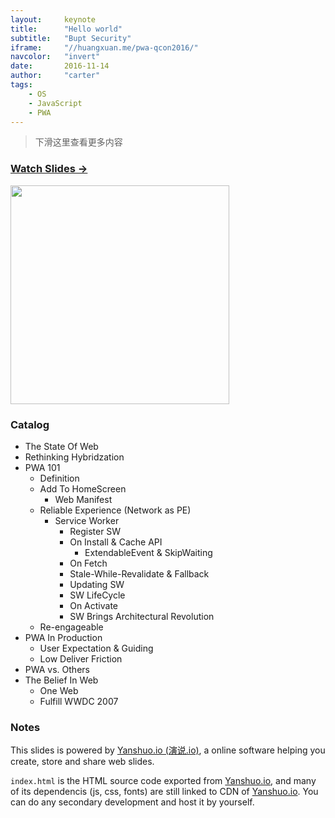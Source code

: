 ```yaml
---
layout:     keynote
title:      "Hello world"
subtitle:   "Bupt Security"
iframe:     "//huangxuan.me/pwa-qcon2016/"
navcolor:   "invert"
date:       2016-11-14
author:     "carter"
tags:
    - OS
    - JavaScript
    - PWA
---
```



> 下滑这里查看更多内容


### [Watch Slides → ](https://huangxuan.me/pwa-qcon2016/)

<img src="https://huangxuan.me/pwa-qcon2016/attach/qrcode.png" width="350" />


### Catalog

- The State Of Web
- Rethinking Hybridzation
- PWA 101
    - Definition
    - Add To HomeScreen
        - Web Manifest
    - Reliable Experience (Network as PE)
        - Service Worker
            - Register SW
            - On Install & Cache API
                - ExtendableEvent & SkipWaiting
            - On Fetch
            - Stale-While-Revalidate & Fallback
            - Updating SW
            - SW LifeCycle
            - On Activate
            - SW Brings Architectural Revolution
    - Re-engageable
- PWA In Production 
    - User Expectation & Guiding
    - Low Deliver Friction
- PWA vs. Others
- The Belief In Web
    - One Web
    - Fulfill WWDC 2007 


### Notes  

This slides is powered by [Yanshuo.io (演说.io)](http://yanshuo.io), a online software helping you create, store and share web slides. 

`index.html` is the HTML source code exported from [Yanshuo.io](http://yanshuo.io), and many of its dependencis (js, css, fonts) are still linked to CDN of [Yanshuo.io](http://yanshuo.io). You can do any secondary development and host it by yourself.


